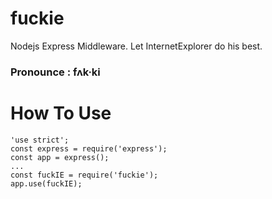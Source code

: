 # fuckie

Nodejs Express Middleware.
Let InternetExplorer do his best.
### Pronounce : fʌk·ki

# How To Use
```
'use strict';
const express = require('express');
const app = express();
...
const fuckIE = require('fuckie');
app.use(fuckIE);
```
